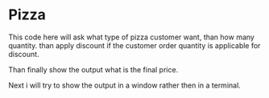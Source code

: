 # Pizza

This code here will ask what type of pizza customer want, than how many quantity.
than apply discount if the customer order quantity is applicable for discount.

Than finally show the output what is the final price.

Next i will try to show the output in a window rather then in a terminal.